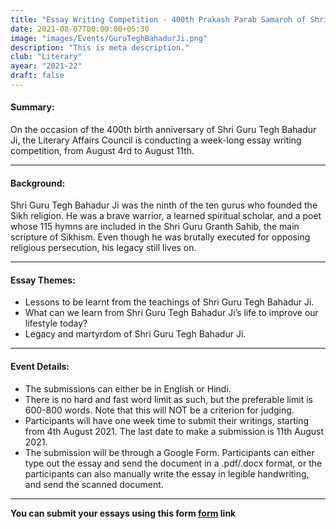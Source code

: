 ```yaml
---
title: "Essay Writing Competition - 400th Prakash Parab Samaroh of Shri Guru Tegh Bahadur Ji"
date: 2021-08-07T00:00:00+05:30
image: "images/Events/GuruTeghBahadurJi.png"
description: "This is meta description."
club: "Literary"
ayear: "2021-22"
draft: false
---
```

#### Summary: 
On the occasion of the 400th birth anniversary of Shri Guru Tegh Bahadur Ji, the Literary Affairs Council is conducting a week-long essay writing competition, from August 4rd to August 11th.


****

#### Background:

Shri Guru Tegh Bahadur Ji was the ninth of the ten gurus who founded the Sikh religion. He was a brave warrior, a learned spiritual scholar, and a poet whose 115 hymns are included in the Shri Guru Granth Sahib, the main scripture of Sikhism. Even though he was brutally executed for opposing religious persecution, his legacy still lives on.

****

#### Essay Themes:

- Lessons to be learnt from the teachings of Shri Guru Tegh Bahadur Ji.
- What can we learn from Shri Guru Tegh Bahadur Ji’s life to improve our lifestyle today?
- Legacy and martyrdom of Shri Guru Tegh Bahadur Ji.

****

#### Event Details:

- The submissions can either be in English or Hindi.
- There is no hard and fast word limit as such, but the preferable limit is 600-800 words. Note that this will NOT be a criterion for judging.
- Participants will have one week time to submit their writings, starting from 4th August 2021. The last date to make a submission is 11th August 2021.
- The submission will be through a Google Form. Participants can either type out the essay and send the document in a .pdf/.docx format, or the participants can also manually write the essay in legible handwriting, and send the scanned document.

****

**You can submit your essays using this form [form](https://forms.gle/i64rcuuFuhKDUyQw7) link**



